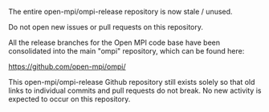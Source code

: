 The entire open-mpi/ompi-release repository is now stale / unused.

Do not open new issues or pull requests on this repository.

All the release branches for the Open MPI code base have been
consolidated into the main "ompi" repository, which can be found here:

https://github.com/open-mpi/ompi/

This open-mpi/ompi-release Github repository still exists solely so
that old links to individual commits and pull requests do not break.
No new activity is expected to occur on this repository.
